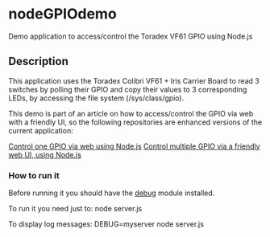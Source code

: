 # nodeGPIOdemo
Demo application to access/control the Toradex VF61 GPIO using Node.js

## Description
This application uses the Toradex Colibri VF61 + Iris Carrier Board to read 3 switches by polling their GPIO and copy their values to 3 
corresponding LEDs, by accessing the file system (/sys/class/gpio).

This demo is part of an article on how to access/control the GPIO via web with a friendly UI, so the following repositories are enhanced 
versions of the current application:

[Control one GPIO via web using Node.js](https://github.com/leograba/WebNodeGPIOdemo.git)
[Control multiple GPIO via a friendly web UI, using Node.js](https://github.com/leograba/WebNodeMultiGPIOdemo.git)

### How to run it
Before running it you should have the [debug](https://www.npmjs.com/package/debug) module installed. 

To run it you need just to:
	node server.js

To display log messages:
	DEBUG=myserver node server.js
